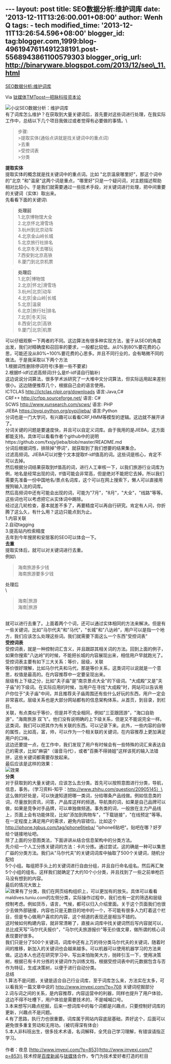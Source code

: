 --- layout: post title: SEO数据分析:维护词库 date:
'2013-12-11T13:26:00.001+08:00' author: Wenh Q tags: - tech
modified\_time: '2013-12-11T13:26:54.596+08:00' blogger\_id:
tag:blogger.com,1999:blog-4961947611491238191.post-5568943861100579303
blogger\_orig\_url: http://binaryware.blogspot.com/2013/12/seo\_11.html
---

[SEO数据分析:维护词库](http://www.tmtpost.com/83040.html)

Via [钛媒体TMTpost—把脉科技资本论](http://www.tmtpost.com/)

![小议SEO数据分析：维护词库](http://www.tmtpost.com/wp-content/uploads/2013/12/138668937073-560x418.jpg "小议SEO数据分析：维护词库")\
有了词库怎么维护？在获取到大量关键词后，首先要对这些词进行处理，在我实际工作中，总结以下几个项目我做过或者觉得有必要做的事情。\

> 步骤:\
>  \>提取实体(通俗点讲就是找关键词中的重点词)\
>  \>去重\
>  \>受控词表\
>  \>分类

**提取实体**\
提取实体的概念就是找关键词中的重点词。比如
"北京温泉哪里好"，那这个词中的"北京
"和"温泉"这两个词是重点，"哪里好"只是一个疑问词，对主题描述帮助相对比较小。于是我们就需要通过一些技术手段，对关键词进行处理，把中间重要的关键词（实体）取出来。\
先看看下面的关键词\

> **处理前**\
>  1.北京博物馆大全\
>  2.北京怀北滑雪场\
>  3.杭州到北京动车\
>  4.北京金山岭长城\
>  5.北京旅行社排名\
>  6.北京冬天去哪玩\
>  7.西安到北京高铁\
>  8.厦门到北京机票

> **处理后**\
>  1.北京|博物馆\
>  2.北京|怀北|滑雪场\
>  3.杭州|北京|动车\
>  4.北京|金山岭|长城\
>  5.北京|温泉\
>  6.北京|旅行社|排名\
>  7.北京|冬天|玩\
>  8.西安|北京|高铁\
>  9.厦门|北京|机票

可以仔细观察一下两者的不同。这边算法有很多种实现方法，鉴于从SEO的角度出发，我们对精确度和召回率的要求，一般都比较低。从0%到80%要花费的心思，可能还没从80%\~100%要花费的心思多。并且不同行业的，会有略微不同的做法。于是我采取以下两个方法\
1.根据词性删除停词符号(多删一些不要紧)\
2.根据tf-idf过滤高频词(什么是tf-idf请自行脑补)\
这边说说分词算法，很多学术派研究了一大堆中文分词算法，但实际运用起来差别很小。这边随便推荐几个，根据自己会的语言使用。\
ICTCLAS http://ictclas.nlpir.org/downloads 语言:Java,C\#\
CRF++ http://crfpp.sourceforge.net/ 语言: C\#\
SCWS http://www.xunsearch.com/scws/ 语言: PHP\
JIEBA https://pypi.python.org/pypi/jieba/ 语言:Python\
分词也是一门大学问，有兴趣可以看看CRF,HMM等模型的逻辑。这边就不展开讲了。\
分词关键的问题是要速度快，并且可以自定义词库。由于我用的是JIEBA，这方面都能支持。具体可以看看作者个github中的说明https://github.com/fxsjy/jieba/blob/master/README.md\
分词后根据词性，排除掉"停词"，就获取到了我们想要的结果集合。\
过滤高频词。JIEBA可以对整个文本提取tf-idf值高的词。这些词是核心，肯定不可以去掉。\
然后根据分词结果获取到tf值高的词，进行人工审核一下，以我们旅游行业词库为例，地名是经常出现的词，tf值可能会非常高，但是绝对不能把它去掉。所以我们需要先准备一份中国地名/景点名词库，这个可以在网上搜索下，懒人可以直接用搜狗输入法的词库。\
然后高频词中还有可能会出现的词，可能为"7月"，"8月"，"大全"，"线路"等等。这些词也可以考虑把它从实体词中踢除。\
经过这几轮检查，基本就差不多了，再要精度可以再自行研究。肯定有人问，你折腾了这么久，有什么用？这边只能点到为止。\
1.内容关联\
2.自动tagging\
3.提高站内检索精度\
去年到今年搜房和安居客的SEO可以体会一下。\
**去重**\
提取实体后，就可以对关键词进行去重。\
例如\

> 海南旅游多少钱\
> 海南旅游要多少钱

处理后\
\

> 海南|旅游\
> 海南|旅游

\
就可以进行去重了。上面着两个个词，还可以通过实体相同的方法来解决。但是有一些关键词，比如"马尔代夫"和"马代"，"长城"和"八达岭"，用户可以是指一个地方，我们应该怎么处理这些词。我们就需要下面这么一个东西"受控词表"\
**受控词表**\
受控词表，就是一种控制词汇含义，并且跟踪其相关词的方法。回到上面的例子，如果你搜索"八达岭"的时候，不能把长城的内容展现出来，相信用户早就跑光了。\
受控词表主要有如下三大关系：等价，层级，关联\
等价很好理解，比如马尔代夫和马代，那是等价关系，这类词可以说就是一个意思，权值是最高的。在内容推荐中一定要呈现出来。\
层级有上下级之分，比如"夫子庙"是"南京景点大全"的下级词。"大成殿"又是"夫子庙"的下级词。在实际应用的时候，当用户在寻找"大成殿"时，网站可以告诉用户你位于"夫子庙"中间，并且推荐夫子庙周围还有些什么好玩的东西，用户一定会非常喜欢。层级关系也是大部分网站都有的信息架构体系，从首页，到目录，到栏目。\
关联，有点类似于等价，但是并不完全相同，例如"三亚跟团游"，"海口自助游"，"海南旅游
双飞"。他们没有说明确的上下级关系，但是又不能说完全一样。这类词，我们可以把其作为有关联的东西。可以记录下来。此外，一些内容的自带的属性，比如高，富，帅，可以作为一个相关联的关键词，在内容推荐上更加满足用户的口味。\
这边还要提一点，在工作中，我们发现了用户有时候会有一些特殊的词汇来表达自己的需求，比如"麻袋"（谐音马代），或者"百撕不得骑姐"这样该死的输入法错拼，这些关键词都需要存放起来。\
最后应该是这样的效果：\
![效果](http://www.tmtpost.com/wp-content/uploads/2013/12/138669016671-560x44.png "效果")\
**分类**\
对于获取到的大量关键词，应该怎么去分类。首先可以按照意图进行分类，导航，信息，事务。（学习资料-知乎：http://www.zhihu.com/question/20905145）\
这么做的好处是，可以快速知道把哪一类词，分给哪条产品线做。例如信息类的词，尽量放到资讯，问答，产品库这样的频道。导航类的词，如果是自己品牌可以做，如果是竞争对手品牌，可以单独做频道。事务类的词，一般放在主力产品线上，页面上会有功能体现，比如"添加到购物车"，"下载链接"，"在线预定"等等。在一定程度上满足用户的需求，避免内容错位。比如这个
http://iphone.tgbus.com/tag/iphone6tieba/
"iphone6贴吧"。贴吧在哪？好歹给个链接地址吧。\
除了上面的分意图类法，下面讲讲从结合信息架构中的分类方法。\
先介绍一个人工分拣关键词的方法：卡片分拣。通过尝试，这的确是一种可以集思广益的分类方法。我们从"马尔代夫"的关键词词库中抽取了500个关键词，随机分配给\
5个小组。每组把手头上的关键词进行自由分组，并且自行命名组名。然后再汇聚5个小组的组名，这样我们就确定了大约10个小分类，并且找到了一些之前单枪匹马没有想到的内容。\
最后的情况大致上\
![效果](http://www.tmtpost.com/wp-content/uploads/2013/12/13866902296.png "效果")有了分类，我们在网页结构组织上，可以更加有的放矢。具体可以看看maldives.tuniu.com的左侧分类，实际操作过程中，我们也有一定的筛选和层级控制考虑。例如货币，语言，气候，都可以归入介绍里面。关于这个页面我们也很少去做外部链接，内容也只是无数目的地中的一个，不可能有很多人力盯着这个栏目，但是专心做用户喜欢的内容，这个频道的表现还是相当不错的。\
这时候如何构建内容，就非常清晰了，直接从词库中找关键词然后写内容就可以，总比成天写"马尔代夫报价"，"马尔代夫旅游报价"等无价值文章，做所谓的核心词表现要好很多。\
我们只是分了500个关键词，词库中还有上万的待分类马尔代夫的关键词，随着时间的推移，新加入的关键词也会越来越多。可以机器可以使用机器学习的方法来做。这边本人也还在研究学习中，写出来怕贻笑大方，抛砖引玉一下，使用决策树，根据已有卡片分拣的关键词作为训练文档，根据受控词表中的元数据包含与否作为特征，生成决策树，以便于进行自动分类。\
总结\
1.算法不是问题，关键是适合自己行业词库，至于词库怎么来，方法实在太多，可以看我另一篇文章中说的
http://www.imyexi.com/?p=708 关键词挖掘部分\
2.词与词之间的关系，是内容推荐，内容运营中的利器，同样也提升了用户体验，这边不得不吐槽下，用户体验是需要技术的，不是喊喊口号。\
3.本来想写兴趣点挖掘，后来一想词库中的每个词都是兴趣点，只要控制好词库的更新，兴趣点不是问题。\
4.有了思路，执行力也很重要。词库属于网站内容底层基础，弄好这个，后面可以避免很多重复劳动和无用功。（被坑得深有体会）\
5.本人非科班出生，很多技术术语，名词解释，全凭自己学习理解，有错误请指正学习。\
\
作者：夜息 [http://www.imyexi.com/?p=853](http://www.imyexi.com/?p=853)\
技术控是[百度新闻](http://news.baidu.com/ "百度新闻")与[钛媒体](http://www.tmtpost.com/ "钛媒体")合作，专门为技术爱好者打造的栏目
